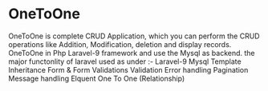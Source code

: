 # OneToOne
OneToOne is complete CRUD Application, which you can perform the CRUD operations like Addition, Modification, deletion and display records. OneToOne in Php Laravel-9 framework and use the Mysql as backend. the major functonlity of laravel used as under :-  Laravel-9 Mysql Template Inheritance Form &amp; Form Validations Validation Error handling Pagination Message handling Elquent One To One (Relationship)

